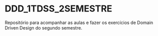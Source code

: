 # DDD_1TDSS_2SEMESTRE
Repositório para acompanhar as aulas e fazer os exercícios de Domain Driven Design do segundo semestre.
